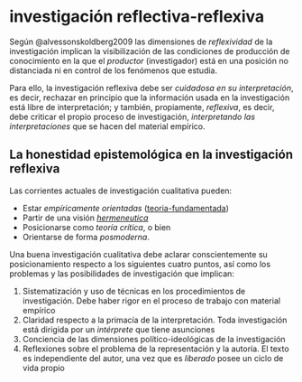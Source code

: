 # investigación reflectiva-reflexiva

Según @alvessonskoldberg2009 las dimensiones de *reflexividad* de la investigación implican la visibilización de las condiciones de producción de conocimiento en la que el *productor* (investigador) está en una posición no distanciada ni en control de los fenómenos que estudia.

Para ello, la investigación reflexiva debe ser *cuidadosa en su interpretación*, es decir, rechazar en principio que la información usada en la investigación está libre de interpretación; y también, propiamente, *reflexiva*, es decir, debe criticar el propio proceso de investigación, *interpretando las interpretaciones* que se hacen del material empírico.

## La honestidad epistemológica en la investigación reflexiva

Las corrientes actuales de investigación cualitativa pueden:

* Estar *empíricamente orientadas* ([teoria-fundamentada](teoria-fundamentada.md))
* Partir de una visión *[hermeneutica](hermeneutica.md)*
* Posicionarse como *teoría crítica*, o bien
* Orientarse de forma *posmoderna*.

Una buena investigación cualitativa debe aclarar conscientemente su posicionamiento respecto a los siguientes cuatro puntos, así como los problemas y las posibilidades de investigación que implican:

1. Sistematización y uso de técnicas en los procedimientos de investigación. Debe haber rigor en el proceso de trabajo con material empírico
1. Claridad respecto a la primacía de la interpretación. Toda investigación está dirigida por un *intérprete* que tiene asunciones
1. Conciencia de las dimensiones político-ideológicas de la investigación
1. Reflexiones sobre el problema de la representación y la autoría. El texto es independiente del autor, una vez que es *liberado* posee un ciclo de vida propio
